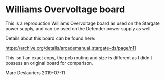 # Williams Overvoltage board

This is a reproduction Williams Overvoltage board as used on the Stargate
power supply, and can be used on the Defender power supply as well.

Details about this board can be found here:

https://archive.org/details/arcademanual_stargate-ds/page/n11

This isn't an exact copy, the pcb routing and size is different as I didn't
possess an original board for comparison.

Marc Deslauriers
2019-07-11
